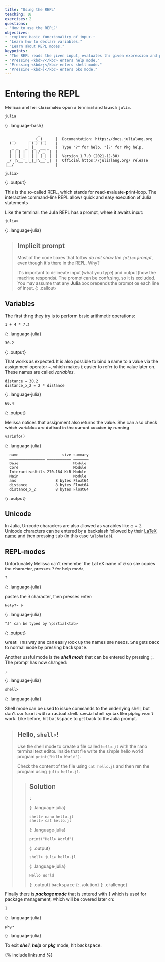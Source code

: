 ```yaml
---
title: "Using the REPL"
teaching: 18
exercises: 2
questions:
- "How to use the REPL?"
objectives:
- "Explore basic functionality of input."
- "Learn how to declare variables."
- "Learn about REPL modes."
keypoints:
- "The REPL reads the given input, evaluates the given expression and prints the resulting output to the user."
- "Pressing <kbd>?</kbd> enters help mode."
- "Pressing <kbd>;</kbd> enters shell mode."
- "Pressing <kbd>]</kbd> enters pkg mode."
---
```


# Entering the REPL

Melissa and her classmates open a terminal and launch `julia`:

~~~
julia
~~~
{: .language-bash}
~~~
               _
   _       _ _(_)_     |  Documentation: https://docs.julialang.org
  (_)     | (_) (_)    |
   _ _   _| |_  __ _   |  Type "?" for help, "]?" for Pkg help.
  | | | | | | |/ _` |  |
  | | |_| | | | (_| |  |  Version 1.7.0 (2021-11-30)
 _/ |\__'_|_|_|\__'_|  |  Official https://julialang.org/ release
|__/                   |

julia>
~~~
{: .output}

This is the so-called REPL, which stands for
**r**ead-**e**valuate-**p**rint-**l**oop. The interactive command-line REPL
allows quick and easy execution of Julia statements.

Like the terminal, the Julia REPL has a prompt, where it awaits input:

~~~
julia>
~~~
{: .language-julia}

> ## Implicit prompt
>
> Most of the code boxes that follow *do not show the `julia>` prompt*, even
> though it's there in the REPL. Why?
>
> It's important to delineate input (what you type) and output (how the
> machine responds). The prompt can be confusing, so it is excluded. You may
> assume that any **Julia** box prepends the prompt on each line of input.
{: .callout}

## Variables

The first thing they try is to perform basic arithmetic operations:

~~~
1 + 4 * 7.3
~~~
{: .language-julia}
~~~
30.2
~~~
{: .output}

That works as expected.
It is also possible to bind a name to a value via the assignment operator `=`,
which makes it easier to refer to the value later on.
These names are called _variables_.

~~~
distance = 30.2
distance_x_2 = 2 * distance
~~~
{: .language-julia}
~~~
60.4
~~~
{: .output}

Melissa notices that assignment also returns the value.
She can also check which variables are defined in the current session by
running

~~~
varinfo()
~~~
{: .language-julia}
~~~
  name                    size summary
  –––––––––––––––– ––––––––––– –––––––
  Base                         Module
  Core                         Module
  InteractiveUtils 270.164 KiB Module
  Main                         Module
  ans                  8 bytes Float64
  distance             8 bytes Float64
  distance_x_2         8 bytes Float64
~~~
{: .output}

## Unicode

In Julia, Unicode characters are also allowed as variables like `α = 2`.
Unicode characters can be entered by a backslash followed by their [LaTeX
name][latex] and then pressing <kbd>tab</kbd> (in this case
`\alpha`<kbd>tab</kbd>).

## REPL-modes

Unfortunately Melissa can't remember the LaTeX name of ∂ so she copies the
character, presses <kbd>?</kbd> for help mode,

~~~
?
~~~
{: .language-julia}

pastes the ∂ character, then presses enter:

~~~
help?> ∂
~~~
{: .language-julia}
~~~
"∂" can be typed by \partial<tab>
~~~
{: .output}

Great! This way she can easily look up the names she needs.
She gets back to normal mode by pressing <kbd>backspace</kbd>.

Another useful mode is the ***shell mode*** that can be entered by pressing
<kbd>;</kbd>. The prompt has now changed:

~~~
;
~~~
{: .language-julia}
~~~
shell>
~~~
{: .language-julia}

Shell mode can be used to issue commands to the underlying shell, but don't
confuse it with an actual shell: special shell syntax like piping won't work.
Like before, hit <kbd>backspace</kbd> to get back to the Julia prompt.

> ## Hello, **`shell>`**!
>
> Use the shell mode to create a file called `hello.jl` with the nano terminal text editor.
> Inside that file write the simple hello world program `print("Hello World")`.
>
> Check the content of the file using `cat hello.jl` and then run the program using `julia hello.jl`.
>
> > ## Solution
> >
> > ~~~
> > ;
> > ~~~
> > {: .language-julia}
> > ~~~
> > shell> nano hello.jl
> > shell> cat hello.jl
> > ~~~
> > {: .language-julia}
> > ~~~
> > print("Hello World")
> > ~~~
> > {: .output}
> > ~~~
> > shell> julia hello.jl
> > ~~~
> > {: .language-julia}
> > ~~~
> > Hello World
> > ~~~
> > {: .output}
> > <kbd>backspace</kbd>
> {: .solution}
{: .challenge}

Finally there is ***package mode*** that is entered with <kbd>]</kbd> which is
used for package management, which will be covered later on:

~~~
]
~~~
{: .language-julia}
~~~
pkg>
~~~
{: .language-julia}

To exit ***shell***, ***help*** or ***pkg*** mode, hit <kbd>backspace</kbd>.

[latex]: http://oeis.org/wiki/List_of_LaTeX_mathematical_symbols

{% include links.md %}
